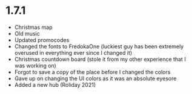 # 1.7.1

- Christmas map
- Old music
- Updated promocodes
- Changed the fonts to FredokaOne (luckiest guy has been extremely overused in everything ever since I changed it)
- Christmas countdown board (stole it from my other experience that I was working on)
- Forgot to save a copy of the place before I changed the colors
- Gave up on changing the UI colors as it was an absolute eyesore
- Added a new hub (Roliday 2021)
